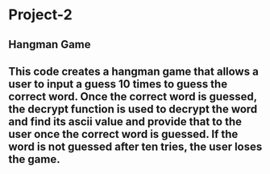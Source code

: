 # Project-2
## Hangman Game
## This code creates a hangman game that allows a user to input a guess 10 times to guess the correct word. Once the correct word is guessed, the decrypt function is used to decrypt the word and find its ascii value and provide that to the user once the correct word is guessed. If the word is not guessed after ten tries, the user loses the game. 
